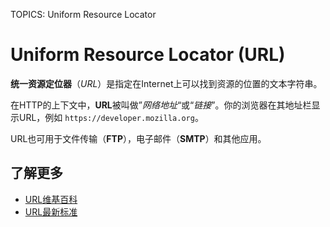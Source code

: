 TOPICS: Uniform Resource Locator

# Uniform Resource Locator (URL)

**统一资源定位器**（*URL*）是指定在Internet上可以找到资源的位置的文本字符串。

在HTTP的上下文中，**URL**被叫做”*网络地址*“或“*链接*”。你的浏览器在其地址栏显示URL，例如 `https://developer.mozilla.org`。

URL也可用于文件传输（**FTP**），电子邮件（**SMTP**）和其他应用。

## 了解更多

- [URL维基百科](https://zh.wikipedia.org/wiki/URL)
- [URL最新标准](https://url.spec.whatwg.org/)
